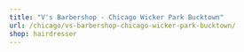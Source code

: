 ```yaml
---
title: "V's Barbershop - Chicago Wicker Park Bucktown"
url: /chicago/vs-barbershop-chicago-wicker-park-bucktown/
shop: hairdresser
---
```

